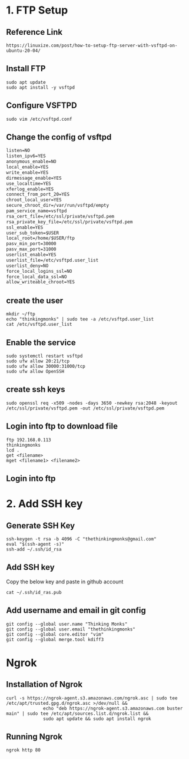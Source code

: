 # 1. FTP Setup
## Reference Link
```link
https://linuxize.com/post/how-to-setup-ftp-server-with-vsftpd-on-ubuntu-20-04/
```

## Install FTP
```shell
sudo apt update
sudo apt install -y vsftpd
```

## Configure VSFTPD
```shell
sudo vim /etc/vsftpd.conf
```

## Change the config of vsftpd
```txt
listen=NO
listen_ipv6=YES
anonymous_enable=NO
local_enable=YES
write_enable=YES
dirmessage_enable=YES
use_localtime=YES
xferlog_enable=YES
connect_from_port_20=YES
chroot_local_user=YES
secure_chroot_dir=/var/run/vsftpd/empty
pam_service_name=vsftpd
rsa_cert_file=/etc/ssl/private/vsftpd.pem
rsa_private_key_file=/etc/ssl/private/vsftpd.pem
ssl_enable=YES
user_sub_token=$USER
local_root=/home/$USER/ftp
pasv_min_port=30000
pasv_max_port=31000
userlist_enable=YES
userlist_file=/etc/vsftpd.user_list
userlist_deny=NO
force_local_logins_ssl=NO
force_local_data_ssl=NO
allow_writeable_chroot=YES
```

## create the user
```shell
mkdir ~/ftp
echo "thinkingmonks" | sudo tee -a /etc/vsftpd.user_list
cat /etc/vsftpd.user_list
```
## Enable the service 
```shell
sudo systemctl restart vsftpd
sudo ufw allow 20:21/tcp
sudo ufw allow 30000:31000/tcp
sudo ufw allow OpenSSH
```

## create ssh keys
```shell
sudo openssl req -x509 -nodes -days 3650 -newkey rsa:2048 -keyout /etc/ssl/private/vsftpd.pem -out /etc/ssl/private/vsftpd.pem
```
## Login into ftp to download file
```shell
ftp 192.168.0.113
thinkingmonks
lcd .
get <filename>
mget <filename1> <filename2>
```
## Login into ftp

# 2. Add SSH key
## Generate SSH Key
```shell
ssh-keygen -t rsa -b 4096 -C "thethinkingmonks@gmail.com"
eval "$(ssh-agent -s)"
ssh-add ~/.ssh/id_rsa
```

## Add SSH key 
Copy the below key and paste in github account
```shell
cat ~/.ssh/id_ras.pub
```

## Add username and email in git config
```shell
git config --global user.name "Thinking Monks"
git config --global user.email "thethinkingmonks"
git config --global core.editor "vim"
git config --global merge.tool kdiff3
```

# Ngrok
## Installation of Ngrok
```shell
curl -s https://ngrok-agent.s3.amazonaws.com/ngrok.asc | sudo tee /etc/apt/trusted.gpg.d/ngrok.asc >/dev/null &&
              echo "deb https://ngrok-agent.s3.amazonaws.com buster main" | sudo tee /etc/apt/sources.list.d/ngrok.list &&
              sudo apt update && sudo apt install ngrok
```

## Running Ngrok
```shell
ngrok http 80
```
